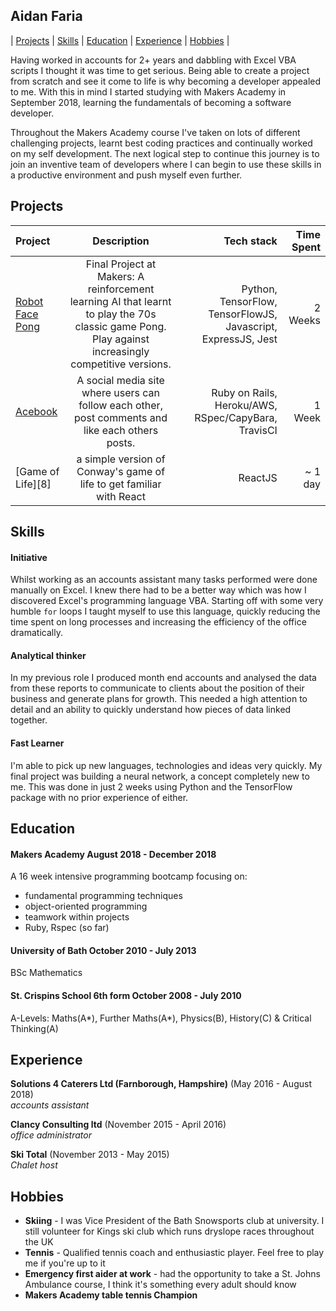 ## Aidan Faria

| [Projects][3] | [Skills][4] | [Education][5] | [Experience][6] | [Hobbies][7] |

Having worked in accounts for 2+ years and dabbling with Excel VBA scripts I thought it was time to get serious. Being able to create a project from scratch and see it come to life is why becoming a developer appealed to me. With this in mind I started studying with Makers Academy in September 2018, learning the fundamentals of becoming a software developer.

Throughout the Makers Academy course I've taken on lots of different challenging projects, learnt best coding practices and continually worked on my self development. The next logical step to continue this journey is to join an inventive team of developers where I can begin to use these skills in a productive environment and push myself even further.

## Projects

| Project | Description | Tech stack | Time Spent |
| :--- | :------------: | ---: | ---: |
| [Robot Face Pong][1] | Final Project at Makers: A reinforcement learning AI that learnt to play the 70s classic game Pong. Play against increasingly competitive versions. | Python, TensorFlow, TensorFlowJS, Javascript, ExpressJS, Jest | 2 Weeks |
| [Acebook][2] | A social media site where users can follow each other, post comments and like each others posts. | Ruby on Rails, Heroku/AWS, RSpec/CapyBara, TravisCI | 1 Week |
| [Game of Life][8] | a simple version of Conway's game of life to get familiar with React | ReactJS | ~ 1 day |

## Skills

#### Initiative

Whilst working as an accounts assistant many tasks performed were done manually on Excel. I knew there had to be a better way which was how I discovered Excel's programming language VBA. Starting off with some very humble ```for``` loops I taught myself to use this language, quickly reducing the time spent on long processes and increasing the efficiency of the office dramatically.

#### Analytical thinker

In my previous role I produced month end accounts and analysed the data from these reports to communicate to clients about the position of their business and generate plans for growth. This needed a high attention to detail and an ability to quickly understand how pieces of data linked together.

#### Fast Learner

I'm able to pick up new languages, technologies and ideas very quickly. My final project was building a neural network, a concept completely new to me. This was done in just 2 weeks using Python and the TensorFlow package with no prior experience of either.

## Education

#### Makers Academy August 2018 - December 2018

A 16 week intensive programming bootcamp focusing on:

- fundamental programming techniques
- object-oriented programming
- teamwork within projects
- Ruby, Rspec (so far)

#### University of Bath October 2010 - July 2013

BSc Mathematics

#### St. Crispins School 6th form October 2008 - July 2010

A-Levels: Maths(A*), Further Maths(A*), Physics(B), History(C) & Critical Thinking(A)

## Experience

**Solutions 4 Caterers Ltd (Farnborough, Hampshire)** (May 2016 - August 2018)<br>
*accounts assistant*

**Clancy Consulting ltd** (November 2015 - April 2016)<br>
*office administrator*  

**Ski Total** (November 2013 - May 2015)<br>
*Chalet host*

## Hobbies

- **Skiing** - I was Vice President of the Bath Snowsports club at university. I still volunteer for Kings ski club which runs dryslope races throughout the UK<br>
- **Tennis** - Qualified tennis coach and enthusiastic player. Feel free to play me if you're up to it<br>
- **Emergency first aider at work** - had the opportunity to take a St. Johns Ambulance course, I think it's something every adult should know<br>
- **Makers Academy table tennis Champion**

[1]: https://github.com/JonathanAndrews/robot_pong
[2]: https://github.com/NadiaAiraf/acebook-rails-the-spartans
[3]: https://github.com/NadiaAiraf/CV/#Projects
[4]: https://github.com/NadiaAiraf/CV/#Skills
[5]: https://github.com/NadiaAiraf/CV/#Education
[6]: https://github.com/NadiaAiraf/CV/#Experience
[7]: https://github.com/NadiaAiraf/CV/#Hobbies
[9]: https://github.com/NadiaAiraf/game-of-life
